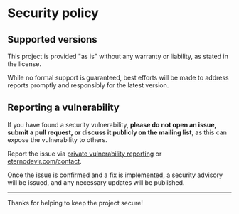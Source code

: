 # Security policy

## Supported versions

This project is provided "as is" without any warranty or liability, as stated in the license.

While no formal support is guaranteed, best efforts will be made to address reports promptly and responsibly for the latest version.

## Reporting a vulnerability

If you have found a security vulnerability, **please do not open an issue, submit a pull request, or discuss it publicly on the mailing list**, as this can expose the vulnerability to others.

Report the issue via [private vulnerability reporting](https://docs.github.com/en/code-security/security-advisories/guidance-on-reporting-and-writing-information-about-vulnerabilities/privately-reporting-a-security-vulnerability) or [eternodevir.com/contact](https://eternodevir.com/contact).

Once the issue is confirmed and a fix is implemented, a security advisory will be issued, and any necessary updates will be published.

---

Thanks for helping to keep the project secure!
